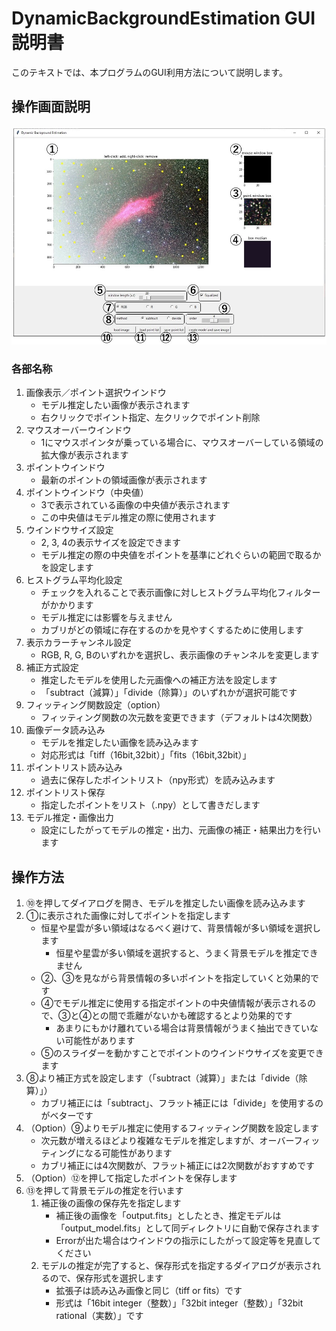 # DynamicBackgroundEstimation GUI 説明書

このテキストでは、本プログラムのGUI利用方法について説明します。

## 操作画面説明

![操作画面](./sample_img/inst1.jpg)

### 各部名称

1. 画像表示／ポイント選択ウインドウ
    - モデル推定したい画像が表示されます
    - 右クリックでポイント指定、左クリックでポイント削除
2. マウスオーバーウインドウ
    - 1にマウスポインタが乗っている場合に、マウスオーバーしている領域の拡大像が表示されます
3. ポイントウインドウ
    - 最新のポイントの領域画像が表示されます
4. ポイントウインドウ（中央値）
    - 3で表示されている画像の中央値が表示されます
    - この中央値はモデル推定の際に使用されます
5. ウインドウサイズ設定
    - 2, 3, 4の表示サイズを設定できます
    - モデル推定の際の中央値をポイントを基準にどれぐらいの範囲で取るかを設定します
6. ヒストグラム平均化設定
    - チェックを入れることで表示画像に対しヒストグラム平均化フィルターがかかります
    - モデル推定には影響を与えません
    - カブリがどの領域に存在するのかを見やすくするために使用します
7. 表示カラーチャンネル設定
    - RGB, R, G, Bのいずれかを選択し、表示画像のチャンネルを変更します
8. 補正方式設定
    - 推定したモデルを使用した元画像への補正方法を設定します
    - 「subtract（減算）」「divide（除算）」のいずれかが選択可能です
9. フィッティング関数設定（option）
    - フィッティング関数の次元数を変更できます（デフォルトは4次関数）
10. 画像データ読み込み
    - モデルを推定したい画像を読み込みます
    - 対応形式は「tiff（16bit,32bit）」「fits（16bit,32bit）」
11. ポイントリスト読み込み
    - 過去に保存したポイントリスト（npy形式）を読み込みます
12. ポイントリスト保存
    - 指定したポイントをリスト（.npy）として書きだします
13. モデル推定・画像出力
    - 設定にしたがってモデルの推定・出力、元画像の補正・結果出力を行います

## 操作方法
1. ⑩を押してダイアログを開き、モデルを推定したい画像を読み込みます
2. ①に表示された画像に対してポイントを指定します
    - 恒星や星雲が多い領域はなるべく避けて、背景情報が多い領域を選択します
        - 恒星や星雲が多い領域を選択すると、うまく背景モデルを推定できません
    - ②、③を見ながら背景情報の多いポイントを指定していくと効果的です
    - ④でモデル推定に使用する指定ポイントの中央値情報が表示されるので、③と④との間で乖離がないかも確認するとより効果的です
        - あまりにもかけ離れている場合は背景情報がうまく抽出できていない可能性があります
    - ⑤のスライダーを動かすことでポイントのウインドウサイズを変更できます
3. ⑧より補正方式を設定します（「subtract（減算）」または「divide（除算）」）
    - カブリ補正には「subtract」、フラット補正には「divide」を使用するのがベターです
4. （Option）⑨よりモデル推定に使用するフィッティング関数を設定します
    - 次元数が増えるほどより複雑なモデルを推定しますが、オーバーフィッティングになる可能性があります
    - カブリ補正には4次関数が、フラット補正には2次関数がおすすめです
5. （Option）⑫を押して指定したポイントを保存します
6. ⑬を押して背景モデルの推定を行います
    1. 補正後の画像の保存先を指定します
        - 補正後の画像を「output.fits」としたとき、推定モデルは「output_model.fits」として同ディレクトリに自動で保存されます
        - Errorが出た場合はウインドウの指示にしたがって設定等を見直してください
    2. モデルの推定が完了すると、保存形式を指定するダイアログが表示されるので、保存形式を選択します
        - 拡張子は読み込み画像と同じ（tiff or fits）です
        - 形式は「16bit integer（整数）」「32bit integer（整数）」「32bit rational（実数）」です